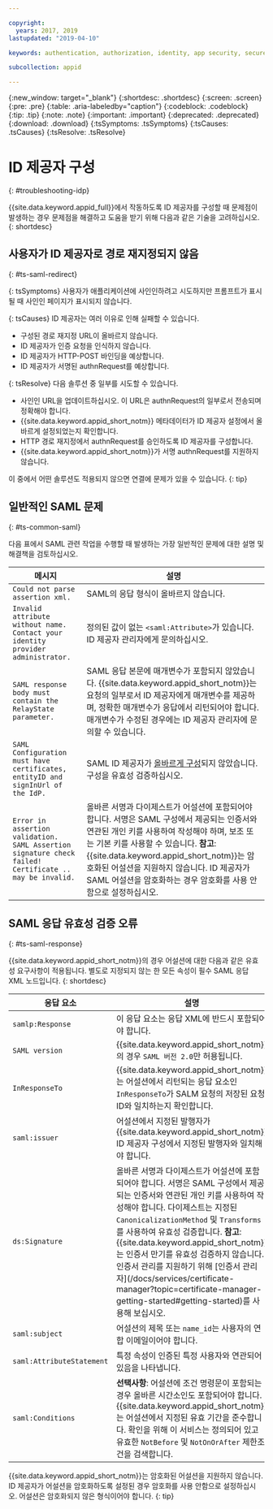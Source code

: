 ```yaml
---

copyright:
  years: 2017, 2019
lastupdated: "2019-04-10"

keywords: authentication, authorization, identity, app security, secure, development, idp, troubleshooting, redirected, validation

subcollection: appid

---
```


{:new_window: target="_blank"}
{:shortdesc: .shortdesc}
{:screen: .screen}
{:pre: .pre}
{:table: .aria-labeledby="caption"}
{:codeblock: .codeblock}
{:tip: .tip}
{:note: .note}
{:important: .important}
{:deprecated: .deprecated}
{:download: .download}
{:tsSymptoms: .tsSymptoms}
{:tsCauses: .tsCauses}
{:tsResolve: .tsResolve}

# ID 제공자 구성
{: #troubleshooting-idp}

{{site.data.keyword.appid_full}}에서 작동하도록 ID 제공자를 구성할 때 문제점이 발생하는 경우 문제점을 해결하고 도움을 받기 위해 다음과 같은 기술을 고려하십시오.
{: shortdesc}


## 사용자가 ID 제공자로 경로 재지정되지 않음
{: #ts-saml-redirect}

{: tsSymptoms}
사용자가 애플리케이션에 사인인하려고 시도하지만 프롬프트가 표시될 때 사인인 페이지가 표시되지 않습니다.

{: tsCauses}
ID 제공자는 여러 이유로 인해 실패할 수 있습니다.

* 구성된 경로 재지정 URL이 올바르지 않습니다.
* ID 제공자가 인증 요청을 인식하지 않습니다.
* ID 제공자가 HTTP-POST 바인딩을 예상합니다.
* ID 제공자가 서명된 authnRequest를 예상합니다.

{: tsResolve}
다음 솔루션 중 일부를 시도할 수 있습니다.

* 사인인 URL을 업데이트하십시오. 이 URL은 authnRequest의 일부로서 전송되며 정확해야 합니다.
* {{site.data.keyword.appid_short_notm}} 메타데이터가 ID 제공자 설정에서 올바르게 설정되었는지 확인합니다.
* HTTP 경로 재지정에서 authnRequest를 승인하도록 ID 제공자를 구성합니다.
* {{site.data.keyword.appid_short_notm}}가 서명 authnRequest를 지원하지 않습니다.

이 중에서 어떤 솔루션도 적용되지 않으면 연결에 문제가 있을 수 있습니다.
{: tip}


## 일반적인 SAML 문제
{: #ts-common-saml}

다음 표에서 SAML 관련 작업을 수행할 때 발생하는 가장 일반적인 문제에 대한 설명 및 해결책을 검토하십시오.

<table summary="표의 모든 행은 왼쪽에서 오른쪽으로 읽어야 합니다. 클러스터 단계는 1열에 있으며 설명은 2열에 있습니다. ">
  <thead>
    <th>메시지</th>
    <th>설명</th>
  </thead>
  <tbody>
    <tr>
      <td><code>Could not parse assertion xml.</code></td>
      <td>SAML의 응답 형식이 올바르지 않습니다.</td>
    </tr>
    <tr>
      <td><code>Invalid attribute without name. Contact your identity provider administrator.</code></td>
      <td>정의된 값이 없는 <code>&lt;saml:Attribute&gt;</code>가 있습니다. ID 제공자 관리자에게 문의하십시오.</td>
    </tr>
    <tr>
      <td><code>SAML response body must contain the RelayState parameter.</code></td>
      <td>SAML 응답 본문에 매개변수가 포함되지 않았습니다. {{site.data.keyword.appid_short_notm}}는 요청의 일부로서 ID 제공자에게 매개변수를 제공하며, 정확한 매개변수가 응답에서 리턴되어야 합니다. 매개변수가 수정된 경우에는 ID 제공자 관리자에 문의할 수 있습니다. </td>
    </tr>
    <tr>
      <td><code>SAML Configuration must have certificates, entityID and signInUrl of the IdP.</code></td>
      <td>SAML ID 제공자가 <a href="/docs/services/appid?topic=appid-enterprise#enterprise" target="_blank">올바르게 구성</a>되지 않았습니다. 구성을 유효성 검증하십시오.</td>
    </tr>
    <tr>
      <td><code>Error in assertion validation. SAML Assertion signature check failed! Certificate .. may be invalid.</code></td>
      <td>올바른 서명과 다이제스트가 어설션에 포함되어야 합니다. 서명은 SAML 구성에서 제공되는 인증서와 연관된 개인 키를 사용하여 작성해야 하며, 보조 또는 기본 키를 사용할 수 있습니다. <strong>참고</strong>: {{site.data.keyword.appid_short_notm}}는 암호화된 어설션을 지원하지 않습니다. ID 제공자가 SAML 어설션을 암호화하는 경우 암호화를 사용 안함으로 설정하십시오.</td>
    </tr>
  </tbody>
</table>



## SAML 응답 유효성 검증 오류
{: #ts-saml-response}

{{site.data.keyword.appid_short_notm}}의 경우 어설션에 대한 다음과 같은 유효성 요구사항이 적용됩니다. 별도로 지정되지 않는 한 모든 속성이 필수 SAML 응답 XML 노드입니다.
{: shortdesc}


<table summary="모든 행은 왼쪽에서 오른쪽으로 읽어야 합니다. 1열에는 응답 요소가 있고 2열에는 설명이 있습니다.">
  <thead>
    <th>응답 요소</th>
    <th>설명</th>
  </thead>
  <tbody>
    <tr>
      <td><code>samlp:Response</code></td>
      <td>이 응답 요소는 응답 XML에 반드시 포함되어야 합니다.</td>
    </tr>
    <tr>
      <td><code>SAML version</code></td>
      <td>{{site.data.keyword.appid_short_notm}}의 경우 <code>SAML 버전 2.0</code>만 허용됩니다.</td>
    </tr>
    <tr>
      <td><code>InResponseTo</code></td>
      <td>{{site.data.keyword.appid_short_notm}}는 어설션에서 리턴되는 응답 요소인 <code>InResponseTo</code>가 SALM 요청의 저장된 요청 ID와 일치하는지 확인합니다.</td>
    </tr>
    <tr>
      <td><code>saml:issuer</code></td>
      <td>어설션에서 지정된 발행자가 {{site.data.keyword.appid_short_notm}} ID 제공자 구성에서 지정된 발행자와 일치해야 합니다.</td>
    </tr>
    <tr>
      <td><code>ds:Signature</code></td>
      <td>올바른 서명과 다이제스트가 어설션에 포함되어야 합니다. 서명은 SAML 구성에서 제공되는 인증서와 연관된 개인 키를 사용하여 작성해야 합니다. 다이제스트는 지정된 <code>CanonicalizationMethod</code> 및 <code>Transforms</code>를 사용하여 유효성 검증합니다. <strong>참고</strong>: {{site.data.keyword.appid_short_notm}}는 인증서 만기를 유효성 검증하지 않습니다. 인증서 관리를 지원하기 위해 [인증서 관리자](/docs/services/certificate-manager?topic=certificate-manager-getting-started#getting-started)를 사용해 보십시오.</td>
    </tr>
    <tr>
      <td><code>saml:subject</code></td>
      <td>어설션의 제목 또는 <code>name_id</code>는 사용자의 연합 이메일이어야 합니다.</td>
    </tr>
    <tr>
      <td><code>saml:AttributeStatement</code></td>
      <td>특정 속성이 인증된 특정 사용자와 연관되어 있음을 나타냅니다.</td>
    </tr>
    <tr>
      <td><code>saml:Conditions</code></td>
      <td><strong>선택사항</strong>: 어설션에 조건 명령문이 포함되는 경우 올바른 시간소인도 포함되어야 합니다. {{site.data.keyword.appid_short_notm}}는 어설션에서 지정된 유효 기간을 준수합니다. 확인을 위해 이 서비스는 정의되어 있고 유효한 <code>NotBefore</code> 및 <code>NotOnOrAfter</code> 제한조건을 검색합니다.</td>
    </tr>
  </tbody>
</table>

{{site.data.keyword.appid_short_notm}}는 암호화된 어설션을 지원하지 않습니다. ID 제공자가 어설션을 암호화하도록 설정된 경우 암호화를 사용 안함으로 설정하십시오. 어설션은 암호화되지 않은 형식이어야 합니다.
{: tip}
